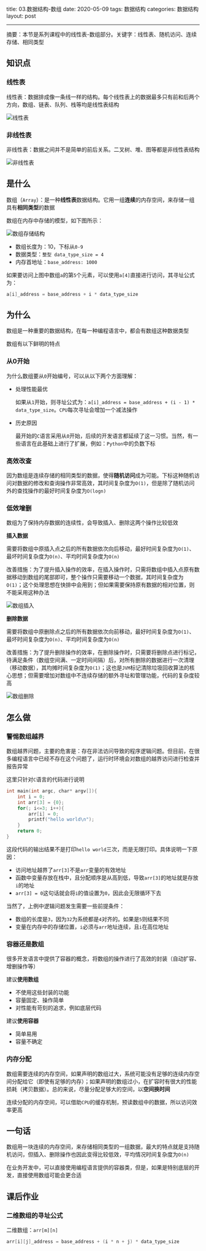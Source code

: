 title: 03.数据结构-数组
date: 2020-05-09
tags: 数据结构
categories: 数据结构
layout: post

------

摘要：本节是系列课程中的线性表-数组部分。关键字：线性表、随机访问、连续存储、相同类型

<!-- more -->

## 知识点

### 线性表

线性表：数据排成像一条线一样的结构。每个线性表上的数据最多只有前和后两个方向，数组、链表、队列、栈等均是线性表结构

![线性表](./assets/b6b71ec46935130dff5c4b62cf273477.jpg)

### 非线性表

非线性表：数据之间并不是简单的前后关系。二叉树、堆、图等都是非线性表结构

![非线性表](./assets/6ebf42641b5f98f912d36f6bf86f6569.jpg)

## 是什么

数组（`Array`）：是一种**线性表**数据结构。它用一组**连续**的内存空间，来存储一组具有**相同类型**的数据

数组在内存中存储的模型，如下图所示：

![数组存储结构](./assets/98df8e702b14096e7ee4a5141260cdc4.jpg)

- 数组长度为：10，下标从`0-9`
- 数据类型：`整型 data_type_size = 4`
- 内存首地址：`base_address: 1000`

如果要访问上图中数组`a`的第`5`个元素，可以使用`a[4]`直接进行访问，其寻址公式为：

```go
a[i]_address = base_address + i * data_type_size
```

## 为什么

数组是一种重要的数据结构，在每一种编程语言中，都会有数组这种数据类型

数组有以下鲜明的特点

### 从0开始

为什么数组要从`0`开始编号，可以从以下两个方面理解：

- 处理性能最优

  如果从`1`开始，则寻址公式为：`a[i]_address = base_address + (i - 1) * data_type_size`。`CPU`每次寻址会增加一个减法操作

- 历史原因

  最开始的`C`语言采用从`0`开始，后续的开发语言都延续了这一习惯。当然，有一些语言在此基础上进行了扩展，例如：`Python`中的负数下标

### 高效改查

因为数组是连续存储的相同类型的数据，使得**随机访问**成为可能。下标这种随机访问对数据的修改和查询操作非常高效，其时间复杂度为`O(1)`，但是除了随机访问外的查找操作的最好时间复杂度为`O(logn)`

### 低效增删

数组为了保持内存数据的连续性，会导致插入、删除这两个操作比较低效

**插入数据**

需要将数组中原插入点之后的所有数据依次向后移动，最好时间复杂度为`O(1)`、最坏时间复杂度为`O(n)`、平均时间复杂度为`O(n)`

改善措施：为了提升插入操作的效率，在插入操作时，只需将数组中插入点原有数据移动到数组的尾部即可，整个操作只需要移动一个数据，其时间复杂度为`O(1)`；这个处理思想在快排中会用到；但如果需要保持原有数据的相对位置，则不能采用这种办法

![数组插入](./assets/3f70b4ad9069ec568a2caaddc231b7dc.jpg)

**删除数据**

需要将数组中原删除点之后的所有数据依次向前移动，最好时间复杂度为`O(1)`、最坏时间复杂度为`O(n)`、平均时间复杂度为`O(n)`

改善措施：为了提升删除操作的效率，在删除操作时，只需要将删除点进行标记，待满足条件（数组空间满、一定时间间隔）后，对所有删除的数据进行一次清理（移动数据），其均摊时间复杂度为`O(1)`；这也是`JVM`标记清除垃圾回收算法的核心思想；但需要增加对数组中不连续存储的额外寻址和管理功能，代码的复杂度较高

![数组删除](./assets/b69b8c5dbf6248649ddab7d3e7cfd7e5.jpg)

## 怎么做

### 警惕数组越界

数组越界问题，主要的危害是：存在非法访问导致的程序逻辑问题。但目前，在很多编程语言中已经不存在这个问题了，运行时环境会对数组的越界访问进行检查并报告异常

这里只针对`C`语言的代码进行说明

```go
int main(int argc, char* argv[]){
    int i = 0;
    int arr[3] = {0};
    for(; i<=3; i++){
        arr[i] = 0;
        printf("hello world\n");
    }
    return 0;
}
```

这段代码的输出结果不是打印`hello world`三次，而是无限打印。具体说明一下原因：

- 访问地址越界了`arr[3]`不是`arr`变量的有效地址
- 函数中变量存放在栈中，且分配顺序是从高到低，导致`arr[3]`的地址就是存放`i`的地址
- `arr[3] = 0`这句话就会将`i`的值设置为`0`，因此会无限循环下去

当然了，上例中逻辑问题发生需要一些前提条件：

- 数组的长度是`3`，因为`32`为系统都是`4`对齐的。如果是`5`则结果不同
- 变量在内存中的存储位置，`i`必须与`arr`地址连续，且`i`在高位地址

### 容器还是数组

很多开发语言中提供了容器的概念，将数组的操作进行了高效的封装（自动扩容、增删操作等）

建议**使用数组**

- 不使用这些封装的功能
- 容量固定、操作简单
- 对性能有苛刻的追求，例如底层代码

建议**使用容器**

- 简单易用
- 容量不确定

### 内存分配

数组需要连续的内存空间，如果声明的数组过大，系统可能没有足够的连续内存空间分配给它（即使有足够的内存）；如果声明的数组过小，在扩容时有很大的性能损耗（拷贝数据）。总的来说，尽量分配足够大的空间，以**空间换时间**

连续分配的内存空间，可以借助`CPU`的缓存机制，预读数组中的数据，所以访问效率更高

## 一句话

数组用一块连续的内存空间，来存储相同类型的一组数据，最大的特点就是支持随机访问，但插入、删除操作也因此变得比较低效，平均情况时间复杂度为`O(n)`

在业务开发中，可以直接使用编程语言提供的容器类，但是，如果是特别底层的开发，直接使用数组可能会更合适

## 课后作业

### 二维数组的寻址公式

二维数组：`arr[m][n]`

```go
arr[i][j]_address = base_address + (i * n + j) * data_type_size
```




